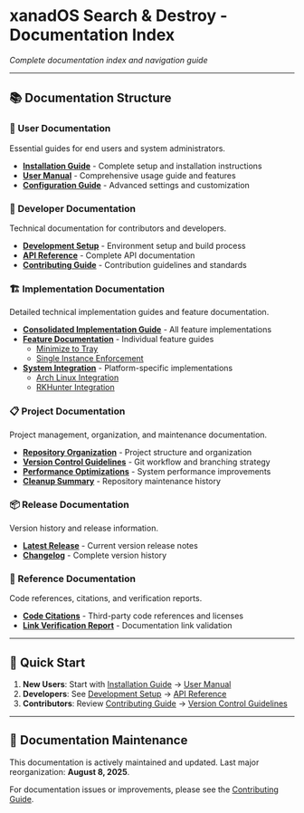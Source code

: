 # xanadOS Search & Destroy - Documentation Index

*Complete documentation index and navigation guide*

---

## 📚 Documentation Structure

### 👤 User Documentation
Essential guides for end users and system administrators.

- **[Installation Guide](user/Installation.md)** - Complete setup and installation instructions
- **[User Manual](user/User_Manual.md)** - Comprehensive usage guide and features
- **[Configuration Guide](user/Configuration.md)** - Advanced settings and customization

### 🔧 Developer Documentation  
Technical documentation for contributors and developers.

- **[Development Setup](developer/DEVELOPMENT.md)** - Environment setup and build process
- **[API Reference](developer/API.md)** - Complete API documentation
- **[Contributing Guide](developer/CONTRIBUTING.md)** - Contribution guidelines and standards

### 🏗️ Implementation Documentation
Detailed technical implementation guides and feature documentation.

- **[Consolidated Implementation Guide](implementation/CONSOLIDATED_IMPLEMENTATION_GUIDE.md)** - All feature implementations
- **[Feature Documentation](implementation/features/)** - Individual feature guides
  - [Minimize to Tray](implementation/features/MINIMIZE_TO_TRAY_IMPLEMENTATION.md)
  - [Single Instance Enforcement](implementation/features/SINGLE_INSTANCE_IMPLEMENTATION.md)
- **[System Integration](implementation/)** - Platform-specific implementations
  - [Arch Linux Integration](implementation/arch-linux-integration.md)
  - [RKHunter Integration](implementation/rkhunter-integration.md)

### 📋 Project Documentation
Project management, organization, and maintenance documentation.

- **[Repository Organization](project/REPOSITORY_ORGANIZATION.md)** - Project structure and organization
- **[Version Control Guidelines](project/VERSION_CONTROL.md)** - Git workflow and branching strategy
- **[Performance Optimizations](project/PERFORMANCE_OPTIMIZATIONS.md)** - System performance improvements
- **[Cleanup Summary](project/CLEANUP_SUMMARY.md)** - Repository maintenance history

### 📦 Release Documentation
Version history and release information.

- **[Latest Release](releases/RELEASE_2.2.0.md)** - Current version release notes
- **[Changelog](../CHANGELOG.md)** - Complete version history

### 📖 Reference Documentation
Code references, citations, and verification reports.

- **[Code Citations](Code_Citations.md)** - Third-party code references and licenses
- **[Link Verification Report](LINK_VERIFICATION_REPORT.md)** - Documentation link validation

---

## 🚀 Quick Start

1. **New Users**: Start with [Installation Guide](user/Installation.md) → [User Manual](user/User_Manual.md)
2. **Developers**: See [Development Setup](developer/DEVELOPMENT.md) → [API Reference](developer/API.md)
3. **Contributors**: Review [Contributing Guide](developer/CONTRIBUTING.md) → [Version Control Guidelines](project/VERSION_CONTROL.md)

---

## 🔄 Documentation Maintenance

This documentation is actively maintained and updated. Last major reorganization: **August 8, 2025**.

For documentation issues or improvements, please see the [Contributing Guide](developer/CONTRIBUTING.md).
